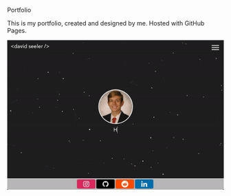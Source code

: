 Portfolio

This is my portfolio, created and designed by me. Hosted with GitHub Pages.

![Portfolio](resources/media/portfolio.gif)
